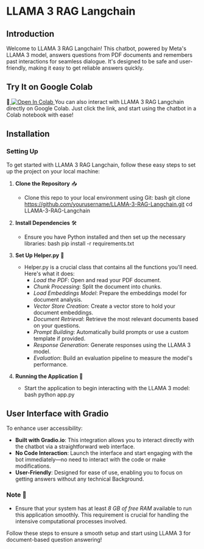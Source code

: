 # LLAMA 3 RAG Langchain

## Introduction
Welcome to LLAMA 3 RAG Langchain! This chatbot, powered by Meta's LLAMA 3 model, answers questions from PDF documents and remembers past interactions for seamless dialogue. It's designed to be safe and user-friendly, making it easy to get reliable answers quickly.
## Try It on Google Colab

🔗<a target="_blank" href="https://colab.research.google.com/drive/1RZ13Gqk6T0kAZ-s8cjux572EACDb6r6a?usp=sharing">
  <img src="https://colab.research.google.com/assets/colab-badge.svg" alt="Open In Colab"/>
</a> You can also interact with LLAMA 3 RAG Langchain directly on Google Colab. Just click the link, and start using the chatbot in a Colab notebook with ease!

## Installation

### Setting Up

To get started with LLAMA 3 RAG Langchain, follow these easy steps to set up the project on your local machine:

1. **Clone the Repository** 📥
   - Clone this repo to your local environment using Git:
     bash
     git clone https://github.com/yourusername/LLAMA-3-RAG-Langchain.git
     cd LLAMA-3-RAG-Langchain
     

2. **Install Dependencies** 🛠
   - Ensure you have Python installed and then set up the necessary libraries:
     bash
     pip install -r requirements.txt
     

3. **Set Up Helper.py** 📄
   - Helper.py is a crucial class that contains all the functions you'll need. Here's what it does:
     - *Load the PDF*: Open and read your PDF document.
     - *Chunk Processing*: Split the document into chunks.
     - *Load Embeddings Model*: Prepare the embeddings model for document analysis.
     - *Vector Store Creation*: Create a vector store to hold your document embeddings.
     - *Document Retrieval*: Retrieve the most relevant documents based on your questions.
     - *Prompt Building*: Automatically build prompts or use a custom template if provided.
     - *Response Generation*: Generate responses using the LLAMA 3 model.
     - *Evaluation*: Build an evaluation pipeline to measure the model's performance.

4. **Running the Application** 🚀
   - Start the application to begin interacting with the LLAMA 3 model:
     bash
     python app.py
     
## User Interface with Gradio

To enhance user accessibility:
- **Built with Gradio.io**: This integration allows you to interact directly with the chatbot via a straightforward web interface.
- **No Code Interaction**: Launch the interface and start engaging with the bot immediately—no need to interact with the code or make modifications.
- **User-Friendly**: Designed for ease of use, enabling you to focus on getting answers without any technical Background.

### Note 📝
   - Ensure that your system has at least *8 GB of free RAM* available to run this application smoothly. This requirement is crucial for handling the intensive computational processes involved.

Follow these steps to ensure a smooth setup and start using LLAMA 3 for document-based question answering!

